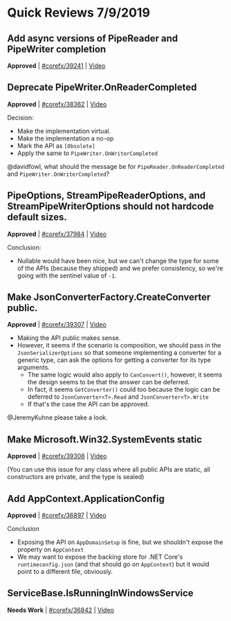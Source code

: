 # Quick Reviews 7/9/2019

## Add async versions of PipeReader and PipeWriter completion

**Approved** | [#corefx/39241](https://github.com/dotnet/corefx/issues/39241) | [Video](https://www.youtube.com/watch?v=EERe5C9qty0&t=0h0m0s)

## Deprecate PipeWriter.OnReaderCompleted

**Approved** | [#corefx/38362](https://github.com/dotnet/corefx/issues/38362#issuecomment-509732308) | [Video](https://www.youtube.com/watch?v=EERe5C9qty0&t=0h10m42s)

Decision:

* Make the implementation virtual.
* Make the implementation a no-op
* Mark the API as `[Obsolete]`
* Apply the same to `PipeWriter.OnWriterCompleted`

@davidfowl, what should the message be for `PipeReader.OnReaderCompleted` and `PipeWriter.OnWriterCompleted`?
## PipeOptions, StreamPipeReaderOptions, and StreamPipeWriterOptions should not hardcode default sizes.

**Approved** | [#corefx/37984](https://github.com/dotnet/corefx/issues/37984#issuecomment-509735688) | [Video](https://www.youtube.com/watch?v=EERe5C9qty0&t=0h16m46s)

Conclusion:

* Nullable would have been nice, but we can't change the type for some of the APIs (because they shipped) and we prefer consistency, so we're going with the sentinel value of `-1`.
## Make JsonConverterFactory.CreateConverter public.

**Approved** | [#corefx/39307](https://github.com/dotnet/corefx/issues/39307#issuecomment-509740229) | [Video](https://www.youtube.com/watch?v=EERe5C9qty0&t=0h26m33s)

* Making the API public makes sense.
* However, it seems if the scenario is composition, we should pass in the `JsonSerializerOptions` so that someone implementing a converter for a generic type, can ask the options for getting a converter for its type arguments.
     - The same logic would also apply to `CanConvert()`, however, it seems the design seems to be that the answer can be deferred.
     - In fact, it seems `GetConverter()` could too because the logic can be deferred to `JsonConverter<T>.Read` and `JsonConverter<T>.Write`
     - If that's the case the API can be approved.

@JeremyKuhne please take a look.
    
## Make Microsoft.Win32.SystemEvents static

**Approved** | [#corefx/39308](https://github.com/dotnet/corefx/issues/39308#issuecomment-509744182) | [Video](https://www.youtube.com/watch?v=EERe5C9qty0&t=0h41m37s)

(You can use this issue for any class where all public APIs are static, all constructors are private, and the type is sealed)
## Add AppContext.ApplicationConfig

**Approved** | [#corefx/36897](https://github.com/dotnet/corefx/issues/36897#issuecomment-509749369) | [Video](https://www.youtube.com/watch?v=EERe5C9qty0&t=0h48m38s)

Conclusion

* Exposing the API on `AppDomainSetup` is fine, but we shouldn't expose the property on `AppContext`
* We may want to expose the backing store for .NET Core's `runtimeconfig.json` (and that should go on `AppContext`) but it would point to a different file, obviously.
## ServiceBase.IsRunningInWindowsService

**Needs Work** | [#corefx/36842](https://github.com/dotnet/corefx/issues/36842) | [Video](https://www.youtube.com/watch?v=EERe5C9qty0&t=1h5m59s)

